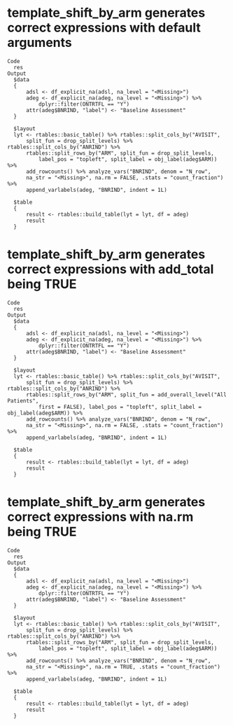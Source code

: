 # template_shift_by_arm generates correct expressions with default arguments

    Code
      res
    Output
      $data
      {
          adsl <- df_explicit_na(adsl, na_level = "<Missing>")
          adeg <- df_explicit_na(adeg, na_level = "<Missing>") %>% 
              dplyr::filter(ONTRTFL == "Y")
          attr(adeg$BNRIND, "label") <- "Baseline Assessment"
      }
      
      $layout
      lyt <- rtables::basic_table() %>% rtables::split_cols_by("AVISIT", 
          split_fun = drop_split_levels) %>% rtables::split_cols_by("ANRIND") %>% 
          rtables::split_rows_by("ARM", split_fun = drop_split_levels, 
              label_pos = "topleft", split_label = obj_label(adeg$ARM)) %>% 
          add_rowcounts() %>% analyze_vars("BNRIND", denom = "N_row", 
          na_str = "<Missing>", na.rm = FALSE, .stats = "count_fraction") %>% 
          append_varlabels(adeg, "BNRIND", indent = 1L)
      
      $table
      {
          result <- rtables::build_table(lyt = lyt, df = adeg)
          result
      }
      

# template_shift_by_arm generates correct expressions with add_total being TRUE

    Code
      res
    Output
      $data
      {
          adsl <- df_explicit_na(adsl, na_level = "<Missing>")
          adeg <- df_explicit_na(adeg, na_level = "<Missing>") %>% 
              dplyr::filter(ONTRTFL == "Y")
          attr(adeg$BNRIND, "label") <- "Baseline Assessment"
      }
      
      $layout
      lyt <- rtables::basic_table() %>% rtables::split_cols_by("AVISIT", 
          split_fun = drop_split_levels) %>% rtables::split_cols_by("ANRIND") %>% 
          rtables::split_rows_by("ARM", split_fun = add_overall_level("All Patients", 
              first = FALSE), label_pos = "topleft", split_label = obj_label(adeg$ARM)) %>% 
          add_rowcounts() %>% analyze_vars("BNRIND", denom = "N_row", 
          na_str = "<Missing>", na.rm = FALSE, .stats = "count_fraction") %>% 
          append_varlabels(adeg, "BNRIND", indent = 1L)
      
      $table
      {
          result <- rtables::build_table(lyt = lyt, df = adeg)
          result
      }
      

# template_shift_by_arm generates correct expressions with na.rm being TRUE

    Code
      res
    Output
      $data
      {
          adsl <- df_explicit_na(adsl, na_level = "<Missing>")
          adeg <- df_explicit_na(adeg, na_level = "<Missing>") %>% 
              dplyr::filter(ONTRTFL == "Y")
          attr(adeg$BNRIND, "label") <- "Baseline Assessment"
      }
      
      $layout
      lyt <- rtables::basic_table() %>% rtables::split_cols_by("AVISIT", 
          split_fun = drop_split_levels) %>% rtables::split_cols_by("ANRIND") %>% 
          rtables::split_rows_by("ARM", split_fun = drop_split_levels, 
              label_pos = "topleft", split_label = obj_label(adeg$ARM)) %>% 
          add_rowcounts() %>% analyze_vars("BNRIND", denom = "N_row", 
          na_str = "<Missing>", na.rm = TRUE, .stats = "count_fraction") %>% 
          append_varlabels(adeg, "BNRIND", indent = 1L)
      
      $table
      {
          result <- rtables::build_table(lyt = lyt, df = adeg)
          result
      }
      

